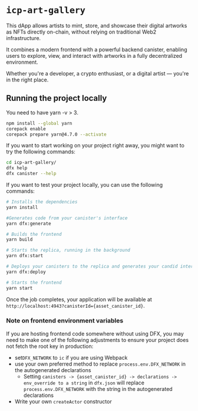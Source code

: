 # `icp-art-gallery`

This dApp allows artists to mint, store, and showcase their digital artworks as NFTs directly on-chain, without relying on traditional Web2 infrastructure.

It combines a modern frontend with a powerful backend canister, enabling users to explore, view, and interact with artworks in a fully decentralized environment.

Whether you're a developer, a crypto enthusiast, or a digital artist — you're in the right place.

## Running the project locally

You need to have yarn -v > 3.
```bash
npm install --global yarn
corepack enable
corepack prepare yarn@4.7.0 --activate
```
If you want to start working on your project right away, you might want to try the following commands:

```bash
cd icp-art-gallery/
dfx help
dfx canister --help
```

If you want to test your project locally, you can use the following commands:

```bash
# Installs the dependencies
yarn install

#Generates code from your canister's interface
yarn dfx:generate

# Builds the frontend
yarn build

# Starts the replica, running in the background
yarn dfx:start

# Deploys your canisters to the replica and generates your candid interface
yarn dfx:deploy

# Starts the frontend
yarn start
```

Once the job completes, your application will be available at `http://localhost:4943?canisterId={asset_canister_id}`.

### Note on frontend environment variables

If you are hosting frontend code somewhere without using DFX, you may need to make one of the following adjustments to ensure your project does not fetch the root key in production:

- set`DFX_NETWORK` to `ic` if you are using Webpack
- use your own preferred method to replace `process.env.DFX_NETWORK` in the autogenerated declarations
  - Setting `canisters -> {asset_canister_id} -> declarations -> env_override to a string` in `dfx.json` will replace `process.env.DFX_NETWORK` with the string in the autogenerated declarations
- Write your own `createActor` constructor
